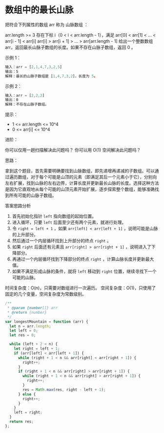 # 数组中的最长山脉

把符合下列属性的数组 arr 称为 山脉数组 ：

arr.length >= 3
存在下标 i（0 < i < arr.length - 1），满足
arr[0] < arr[1] < ... < arr[i - 1] < arr[i]
arr[i] > arr[i + 1] > ... > arr[arr.length - 1]
给出一个整数数组 arr，返回最长山脉子数组的长度。如果不存在山脉子数组，返回 0 。

示例 1：

```javascript
输入：arr = [2,1,4,7,3,2,5]
输出：5
解释：最长的山脉子数组是 [1,4,7,3,2]，长度为 5。
```

示例 2：

```javascript
输入：arr = [2,2,2]
输出：0
解释：不存在山脉子数组。
```

提示：

- 1 <= arr.length <= 10^4
- 0 <= arr[i] <= 10^4

进阶：

你可以仅用一趟扫描解决此问题吗？
你可以用 O(1) 空间解决此问题吗？

思路：

拿到这个题目，首先需要明确要找到山脉数组，即先递增再递减的子数组。可以通过遍历数组，对于每个可能是山顶的元素（即满足其后一个元素小于它），分别向左右扩展，找到山脉的左右边界，计算长度并更新最长山脉的长度。选择这种方法是因为它直观地从每个可能的山顶元素开始扩展，逐步探索整个数组，能够准确找到所有可能的山脉子数组。

答案思路分析

1. 首先初始化指针 `left` 指向数组的起始位置。
2. 进入循环，只要 `left` 后面至少还有两个元素，就进行处理。
3. 令 `right = left + 1` ，如果 `arr[left] < arr[left + 1]` ，说明可能是山脉的上升部分。
4. 然后通过一个内层循环找到上升部分的终点 `right` 。
5. 如果 `right` 后面还有元素且 `arr[right] > arr[right + 1]` ，说明进入了下降部分。
6. 再通过一个内层循环找到下降部分的终点 `right` ，计算山脉长度并更新最大值。
7. 如果不满足形成山脉的条件，就将 `left` 移动到 `right` 位置，继续寻找下一个可能的山脉。

时间复杂度：O(n)，只需要对数组进行一次遍历。
空间复杂度：O(1)，只使用了固定的几个变量，空间复杂度为常数级别。

```javascript
/**
 * @param {number[]} arr
 * @return {number}
 */
var longestMountain = function (arr) {
  let n = arr.length;
  let left = 0;
  let res = 0;

  while (left + 2 < n) {
    let right = left + 1;
    if (arr[left] < arr[left + 1]) {
      while (right + 1 < n && arr[right] < arr[right + 1]) {
        right++;
      }
      if (right + 1 < n && arr[right] > arr[right + 1]) {
        while (right + 1 < n && arr[right] > arr[right + 1]) {
          right++;
        }
        res = Math.max(res, right - left + 1);
      } else {
        right++;
      }
    }
    left = right;
  }
  return res;
};
```
